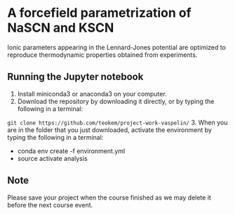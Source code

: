 # A forcefield parametrization of NaSCN and KSCN 

Ionic parameters appearing in the Lennard-Jones potential are optimized to reproduce thermodynamic properties obtained from experiments.

## Running the Jupyter notebook

1. Install miniconda3 or anaconda3 on your computer.
2. Download the repository by downloading it directly, or by typing the following in a terminal:

`git clone https://github.com/teokem/project-work-vaspelin/`
3. When you are in the folder that you just downloaded, activate the environment by typing the following in a terminal:
- conda env create -f environment.yml 
- source activate analysis

## Note

Please save your project when the course finished as we may delete it before the next course event.

